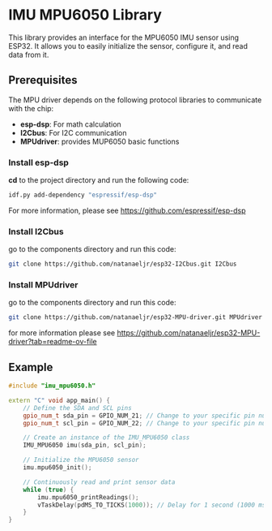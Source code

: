 # IMU MPU6050 Library

This library provides an interface for the MPU6050 IMU sensor using ESP32. It allows you to easily initialize the sensor, configure it, and read data from it.

## Prerequisites

The MPU driver depends on the following protocol libraries to communicate with the chip:
- **esp-dsp**: For math calculation
- **I2Cbus**: For I2C communication
- **MPUdriver**: provides MUP6050 basic functions 

### Install esp-dsp
**cd** to the project directory and run the following code: 

```bash
idf.py add-dependency "espressif/esp-dsp"
```
For more information, please see https://github.com/espressif/esp-dsp
### Install I2Cbus
go to the components directory and run this code:
```bash
git clone https://github.com/natanaeljr/esp32-I2Cbus.git I2Cbus
```

### Install MPUdriver
go to the components directory and run this code:
```bash
git clone https://github.com/natanaeljr/esp32-MPU-driver.git MPUdriver
```
for more information please see https://github.com/natanaeljr/esp32-MPU-driver?tab=readme-ov-file

## Example
```C++
#include "imu_mpu6050.h"

extern "C" void app_main() {
    // Define the SDA and SCL pins
    gpio_num_t sda_pin = GPIO_NUM_21; // Change to your specific pin number
    gpio_num_t scl_pin = GPIO_NUM_22; // Change to your specific pin number

    // Create an instance of the IMU_MPU6050 class
    IMU_MPU6050 imu(sda_pin, scl_pin);

    // Initialize the MPU6050 sensor
    imu.mpu6050_init();

    // Continuously read and print sensor data
    while (true) {
        imu.mpu6050_printReadings();
        vTaskDelay(pdMS_TO_TICKS(1000)); // Delay for 1 second (1000 ms)
    }
}
```
